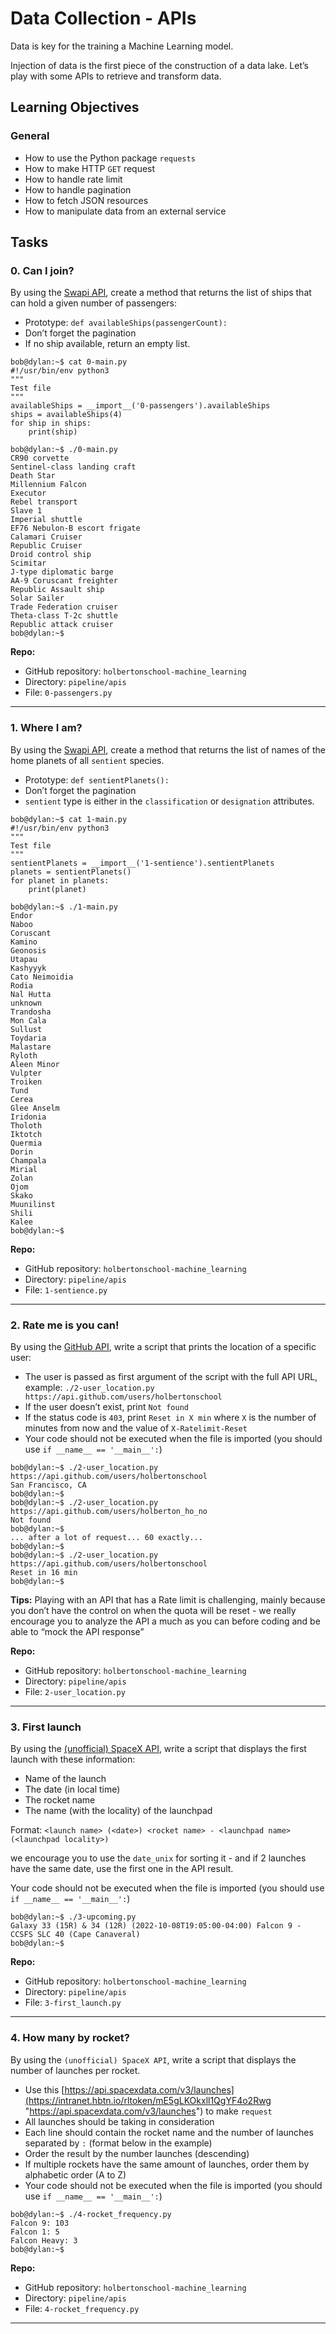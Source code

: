 # Data Collection - APIs

Data is key for the training a Machine Learning model.

Injection of data is the first piece of the construction of a data lake. Let’s play with some APIs to retrieve and transform data.

## Learning Objectives

### General

-   How to use the Python package `requests`
-   How to make HTTP `GET` request
-   How to handle rate limit
-   How to handle pagination
-   How to fetch JSON resources
-   How to manipulate data from an external service

## Tasks

### 0. Can I join?


By using the [Swapi API](https://intranet.hbtn.io/rltoken/YOf7MgMo63BzD9z7n2ED0Q "Swapi API"), create a method that returns the list of ships that can hold a given number of passengers:

-   Prototype: `def availableShips(passengerCount):`
-   Don’t forget the pagination
-   If no ship available, return an empty list.

```
bob@dylan:~$ cat 0-main.py
#!/usr/bin/env python3
"""
Test file
"""
availableShips = __import__('0-passengers').availableShips
ships = availableShips(4)
for ship in ships:
    print(ship)

bob@dylan:~$ ./0-main.py
CR90 corvette
Sentinel-class landing craft
Death Star
Millennium Falcon
Executor
Rebel transport
Slave 1
Imperial shuttle
EF76 Nebulon-B escort frigate
Calamari Cruiser
Republic Cruiser
Droid control ship
Scimitar
J-type diplomatic barge
AA-9 Coruscant freighter
Republic Assault ship
Solar Sailer
Trade Federation cruiser
Theta-class T-2c shuttle
Republic attack cruiser
bob@dylan:~$

```

**Repo:**

-   GitHub repository: `holbertonschool-machine_learning`
-   Directory: `pipeline/apis`
-   File: `0-passengers.py`
---

### 1. Where I am?

By using the [Swapi API](https://intranet.hbtn.io/rltoken/YOf7MgMo63BzD9z7n2ED0Q "Swapi API"), create a method that returns the list of names of the home planets of all `sentient` species.

-   Prototype: `def sentientPlanets():`
-   Don’t forget the pagination
-   `sentient` type is either in the `classification` or `designation` attributes.

```
bob@dylan:~$ cat 1-main.py
#!/usr/bin/env python3
"""
Test file
"""
sentientPlanets = __import__('1-sentience').sentientPlanets
planets = sentientPlanets()
for planet in planets:
    print(planet)

bob@dylan:~$ ./1-main.py
Endor
Naboo
Coruscant
Kamino
Geonosis
Utapau
Kashyyyk
Cato Neimoidia
Rodia
Nal Hutta
unknown
Trandosha
Mon Cala
Sullust
Toydaria
Malastare
Ryloth
Aleen Minor
Vulpter
Troiken
Tund
Cerea
Glee Anselm
Iridonia
Tholoth
Iktotch
Quermia
Dorin
Champala
Mirial
Zolan
Ojom
Skako
Muunilinst
Shili
Kalee
bob@dylan:~$

```

**Repo:**

-   GitHub repository: `holbertonschool-machine_learning`
-   Directory: `pipeline/apis`
-   File: `1-sentience.py`

---

### 2. Rate me is you can!

By using the [GitHub API](https://intranet.hbtn.io/rltoken/xdgGEjSlP0LhW9VUYrbZwQ "GitHub API"), write a script that prints the location of a specific user:

-   The user is passed as first argument of the script with the full API URL, example: `./2-user_location.py https://api.github.com/users/holbertonschool`
-   If the user doesn’t exist, print `Not found`
-   If the status code is `403`, print `Reset in X min` where `X` is the number of minutes from now and the value of `X-Ratelimit-Reset`
-   Your code should not be executed when the file is imported (you should use `if __name__ == '__main__':`)

```
bob@dylan:~$ ./2-user_location.py https://api.github.com/users/holbertonschool
San Francisco, CA
bob@dylan:~$
bob@dylan:~$ ./2-user_location.py https://api.github.com/users/holberton_ho_no
Not found
bob@dylan:~$
... after a lot of request... 60 exactly...
bob@dylan:~$
bob@dylan:~$ ./2-user_location.py https://api.github.com/users/holbertonschool
Reset in 16 min
bob@dylan:~$ 

```

**Tips:** Playing with an API that has a Rate limit is challenging, mainly because you don’t have the control on when the quota will be reset - we really encourage you to analyze the API a much as you can before coding and be able to “mock the API response”

**Repo:**

-   GitHub repository: `holbertonschool-machine_learning`
-   Directory: `pipeline/apis`
-   File: `2-user_location.py`

---

### 3. First launch

By using the [(unofficial) SpaceX API](https://intranet.hbtn.io/rltoken/9ZUsU3hvyeVYwax_R2XTKA "(unofficial) SpaceX API"), write a script that displays the first launch with these information:

-   Name of the launch
-   The date (in local time)
-   The rocket name
-   The name (with the locality) of the launchpad

Format: `<launch name> (<date>) <rocket name> - <launchpad name> (<launchpad locality>)`

we encourage you to use the `date_unix` for sorting it - and if 2 launches have the same date, use the first one in the API result.

Your code should not be executed when the file is imported (you should use `if __name__ == '__main__':`)

```
bob@dylan:~$ ./3-upcoming.py 
Galaxy 33 (15R) & 34 (12R) (2022-10-08T19:05:00-04:00) Falcon 9 - CCSFS SLC 40 (Cape Canaveral)
bob@dylan:~$ 

```

**Repo:**

-   GitHub repository: `holbertonschool-machine_learning`
-   Directory: `pipeline/apis`
-   File: `3-first_launch.py`

---

### 4. How many by rocket?

By using the `(unofficial) SpaceX API`, write a script that displays the number of launches per rocket.

-   Use this [https://api.spacexdata.com/v3/launches](https://intranet.hbtn.io/rltoken/mE5gLKOkxll1QgYF4o2Rwg "https://api.spacexdata.com/v3/launches") to make `request`
-   All launches should be taking in consideration
-   Each line should contain the rocket name and the number of launches separated by `:` (format below in the example)
-   Order the result by the number launches (descending)
-   If multiple rockets have the same amount of launches, order them by alphabetic order (A to Z)
-   Your code should not be executed when the file is imported (you should use `if __name__ == '__main__':`)

```
bob@dylan:~$ ./4-rocket_frequency.py
Falcon 9: 103
Falcon 1: 5
Falcon Heavy: 3
bob@dylan:~$ 

```

**Repo:**

-   GitHub repository: `holbertonschool-machine_learning`
-   Directory: `pipeline/apis`
-   File: `4-rocket_frequency.py`

---
